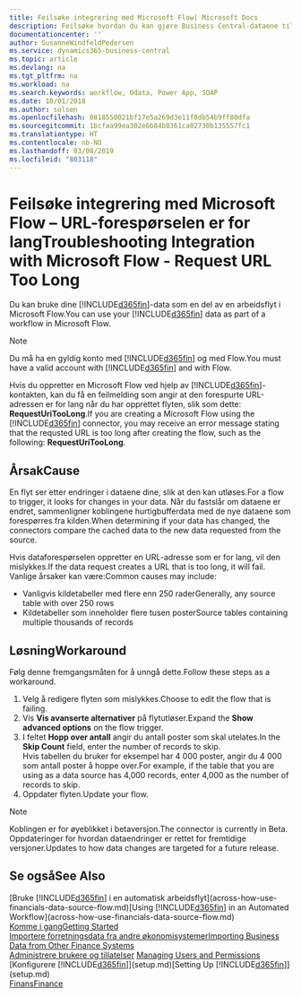 ```yaml
---
title: Feilsøke integrering med Microsoft Flow| Microsoft Docs
description: Feilsøke hvordan du kan gjøre Business Central-dataene tilgjengelige som en datakilde og angi en OData-URL-adresse til webtjenestene dine for å utvikle automatisk arbeidsflyt.
documentationcenter: ''
author: SusanneWindfeldPedersen
ms.service: dynamics365-business-central
ms.topic: article
ms.devlang: na
ms.tgt_pltfrm: na
ms.workload: na
ms.search.keywords: workflow, Odata, Power App, SOAP
ms.date: 10/01/2018
ms.author: solsen
ms.openlocfilehash: 0818550021bf17e5a269d3e11f8db54b9ff80dfa
ms.sourcegitcommit: 1bcfaa99ea302e6b84b8361ca02730b135557fc1
ms.translationtype: HT
ms.contentlocale: nb-NO
ms.lasthandoff: 03/08/2019
ms.locfileid: "803118"
---
```

# <a name="troubleshooting-integration-with-microsoft-flow---request-url-too-long"></a><span data-ttu-id="8a60e-103">Feilsøke integrering med Microsoft Flow – URL-forespørselen er for lang</span><span class="sxs-lookup"><span data-stu-id="8a60e-103">Troubleshooting Integration with Microsoft Flow - Request URL Too Long</span></span>
<span data-ttu-id="8a60e-104">Du kan bruke dine [!INCLUDE[d365fin](includes/d365fin_md.md)]-data som en del av en arbeidsflyt i Microsoft Flow.</span><span class="sxs-lookup"><span data-stu-id="8a60e-104">You can use your [!INCLUDE[d365fin](includes/d365fin_md.md)] data as part of a workflow in Microsoft Flow.</span></span>  

> [!NOTE]  
>   <span data-ttu-id="8a60e-105">Du må ha en gyldig konto med [!INCLUDE[d365fin](includes/d365fin_md.md)] og med Flow.</span><span class="sxs-lookup"><span data-stu-id="8a60e-105">You must have a valid account with [!INCLUDE[d365fin](includes/d365fin_md.md)] and with Flow.</span></span>  

<span data-ttu-id="8a60e-106">Hvis du oppretter en Microsoft Flow ved hjelp av [!INCLUDE[d365fin](includes/d365fin_md.md)]-kontakten, kan du få en feilmelding som angir at den forespurte URL-adressen er for lang når du har opprettet flyten, slik som dette: **RequestUriTooLong**.</span><span class="sxs-lookup"><span data-stu-id="8a60e-106">If you are creating a Microsoft Flow using the [!INCLUDE[d365fin](includes/d365fin_md.md)] connector, you may receive an error message stating that the requsted URL is too long after creating the flow, such as the following: **RequestUriTooLong**.</span></span>

## <a name="cause"></a><span data-ttu-id="8a60e-107">Årsak</span><span class="sxs-lookup"><span data-stu-id="8a60e-107">Cause</span></span>
<span data-ttu-id="8a60e-108">En flyt ser etter endringer i dataene dine, slik at den kan utløses.</span><span class="sxs-lookup"><span data-stu-id="8a60e-108">For a flow to trigger, it looks for changes in your data.</span></span> <span data-ttu-id="8a60e-109">Når du fastslår om dataene er endret, sammenligner koblingene hurtigbufferdata med de nye dataene som forespørres fra kilden.</span><span class="sxs-lookup"><span data-stu-id="8a60e-109">When determining if your data has changed, the connectors compare the cached data to the new data requested from the source.</span></span>  

<span data-ttu-id="8a60e-110">Hvis dataforespørselen oppretter en URL-adresse som er for lang, vil den mislykkes.</span><span class="sxs-lookup"><span data-stu-id="8a60e-110">If the data request creates a URL that is too long, it will fail.</span></span> <span data-ttu-id="8a60e-111">Vanlige årsaker kan være:</span><span class="sxs-lookup"><span data-stu-id="8a60e-111">Common causes may include:</span></span>
- <span data-ttu-id="8a60e-112">Vanligvis kildetabeller med flere enn 250 rader</span><span class="sxs-lookup"><span data-stu-id="8a60e-112">Generally, any source table with over 250 rows</span></span>
- <span data-ttu-id="8a60e-113">Kildetabeller som inneholder flere tusen poster</span><span class="sxs-lookup"><span data-stu-id="8a60e-113">Source tables containing multiple thousands of records</span></span>

## <a name="workaround"></a><span data-ttu-id="8a60e-114">Løsning</span><span class="sxs-lookup"><span data-stu-id="8a60e-114">Workaround</span></span>
<span data-ttu-id="8a60e-115">Følg denne fremgangsmåten for å unngå dette.</span><span class="sxs-lookup"><span data-stu-id="8a60e-115">Follow these steps as a workaround.</span></span>
1. <span data-ttu-id="8a60e-116">Velg å redigere flyten som mislykkes.</span><span class="sxs-lookup"><span data-stu-id="8a60e-116">Choose to edit the flow that is failing.</span></span>
2. <span data-ttu-id="8a60e-117">Vis **Vis avanserte alternativer** på flytutløser.</span><span class="sxs-lookup"><span data-stu-id="8a60e-117">Expand the **Show advanced options** on the flow trigger.</span></span>
3. <span data-ttu-id="8a60e-118">I feltet **Hopp over antall** angir du antall poster som skal utelates.</span><span class="sxs-lookup"><span data-stu-id="8a60e-118">In the **Skip Count** field, enter the number of records to skip.</span></span>  
<span data-ttu-id="8a60e-119">Hvis tabellen du bruker for eksempel har 4 000 poster, angir du 4 000 som antall poster å hoppe over.</span><span class="sxs-lookup"><span data-stu-id="8a60e-119">For example, if the table that you are using as a data source has 4,000 records, enter 4,000 as the number of records to skip.</span></span>
4. <span data-ttu-id="8a60e-120">Oppdater flyten.</span><span class="sxs-lookup"><span data-stu-id="8a60e-120">Update your flow.</span></span>

> [!NOTE]  
> <span data-ttu-id="8a60e-121">Koblingen er for øyeblikket i betaversjon.</span><span class="sxs-lookup"><span data-stu-id="8a60e-121">The connector is currently in Beta.</span></span> <span data-ttu-id="8a60e-122">Oppdateringer for hvordan dataendringer er rettet for fremtidige versjoner.</span><span class="sxs-lookup"><span data-stu-id="8a60e-122">Updates to how data changes are targeted for a future release.</span></span>


## <a name="see-also"></a><span data-ttu-id="8a60e-123">Se også</span><span class="sxs-lookup"><span data-stu-id="8a60e-123">See Also</span></span>
<span data-ttu-id="8a60e-124">[Bruke [!INCLUDE[d365fin](includes/d365fin_md.md)] i en automatisk arbeidsflyt](across-how-use-financials-data-source-flow.md)</span><span class="sxs-lookup"><span data-stu-id="8a60e-124">[Using [!INCLUDE[d365fin](includes/d365fin_md.md)] in an Automated Workflow](across-how-use-financials-data-source-flow.md)</span></span>  
[<span data-ttu-id="8a60e-125">Komme i gang</span><span class="sxs-lookup"><span data-stu-id="8a60e-125">Getting Started</span></span>](product-get-started.md)  
[<span data-ttu-id="8a60e-126">Importere forretningsdata fra andre økonomisystemer</span><span class="sxs-lookup"><span data-stu-id="8a60e-126">Importing Business Data from Other Finance Systems</span></span>](across-import-data-configuration-packages.md)  
<span data-ttu-id="8a60e-127">[Administrere brukere og tillatelser](ui-how-users-permissions.md)  </span><span class="sxs-lookup"><span data-stu-id="8a60e-127">[Managing Users and Permissions](ui-how-users-permissions.md)  </span></span>  
<span data-ttu-id="8a60e-128">[Konfigurere [!INCLUDE[d365fin](includes/d365fin_md.md)]](setup.md)</span><span class="sxs-lookup"><span data-stu-id="8a60e-128">[Setting Up [!INCLUDE[d365fin](includes/d365fin_md.md)]](setup.md)</span></span>  
[<span data-ttu-id="8a60e-129">Finans</span><span class="sxs-lookup"><span data-stu-id="8a60e-129">Finance</span></span>](finance.md)  

